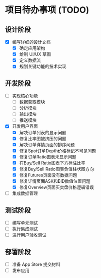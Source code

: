 # 项目待办事项 (TODO)

## 设计阶段

- [x] 编写详细的设计文档
  - [x] 确定应用架构
  - [x] 绘制 UI/UX 草图
  - [x] 定义数据流
  - [x] 规划关键功能的技术实现

## 开发阶段

- [ ] 实现核心功能
  - [ ] 数据获取模块
  - [ ] 分析模块
  - [ ] 输出模块
  - [ ] 推送模块
- [x] 开发用户界面
  - [x] 解决订单列表的显示问题
  - [x] 修复比率图被挤压的问题
  - [x] 解决订单详情页面的排序问题
  - [x] 修复Spot订单Depth价格标记不可见问题
  - [x] 修复订单Ratio图表未显示问题
  - [x] 在Buy/Sell Ratio图表下方标注比率
  - [x] 修复Buy/Sell Ratio图表负值柱状图方向
  - [x] 修复Futures页面没有数据问题
  - [x] 修复详情页面ASK和BID数值位置问题
  - [x] 修复Overview页面买卖盘价格逻辑错误
- [ ] 集成数据管理

## 测试阶段

- [ ] 编写单元测试
- [ ] 执行集成测试
- [ ] 进行用户验收测试

## 部署阶段

- [ ] 准备 App Store 提交材料
- [ ] 发布应用
